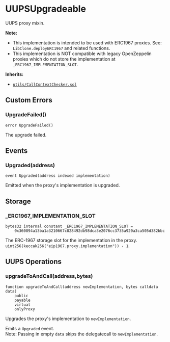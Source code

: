 # UUPSUpgradeable

UUPS proxy mixin.


<b>Note:</b>

- This implementation is intended to be used with ERC1967 proxies. See: `LibClone.deployERC1967` and related functions.
- This implementation is NOT compatible with legacy OpenZeppelin proxies
which do not store the implementation at `_ERC1967_IMPLEMENTATION_SLOT`.

<b>Inherits:</b>  

- [`utils/CallContextChecker.sol`](./CallContextChecker.sol)  


<!-- customintro:start --><!-- customintro:end -->

## Custom Errors

### UpgradeFailed()

```solidity
error UpgradeFailed()
```

The upgrade failed.

## Events

### Upgraded(address)

```solidity
event Upgraded(address indexed implementation)
```

Emitted when the proxy's implementation is upgraded.

## Storage

### _ERC1967_IMPLEMENTATION_SLOT

```solidity
bytes32 internal constant _ERC1967_IMPLEMENTATION_SLOT =
    0x360894a13ba1a3210667c828492db98dca3e2076cc3735a920a3ca505d382bbc
```

The ERC-1967 storage slot for the implementation in the proxy.   
`uint256(keccak256("eip1967.proxy.implementation")) - 1`.

## UUPS Operations

### upgradeToAndCall(address,bytes)

```solidity
function upgradeToAndCall(address newImplementation, bytes calldata data)
    public
    payable
    virtual
    onlyProxy
```

Upgrades the proxy's implementation to `newImplementation`.   

Emits a `Upgraded` event.   
Note: Passing in empty `data` skips the delegatecall to `newImplementation`.